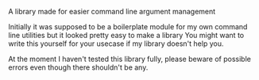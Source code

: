  A library made for easier command line argument management

 Initially it was supposed to be a boilerplate module for my own command line utilities but it looked pretty easy to make a library
 You might want to write this yourself for your usecase if my library doesn't help you.
 
 At the moment I haven't tested this library fully, please beware of possible errors even though there shouldn't be any.